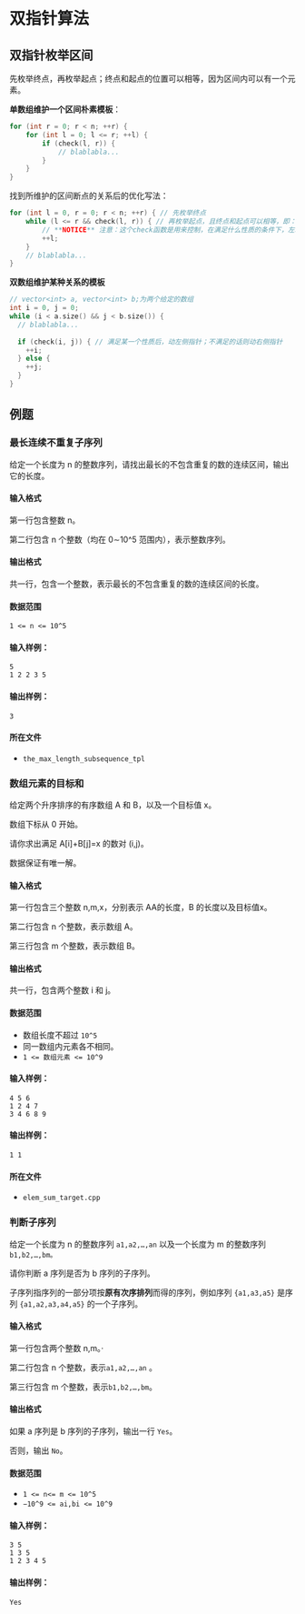 # 双指针算法

## 双指针枚举区间

先枚举终点，再枚举起点；终点和起点的位置可以相等，因为区间内可以有一个元素。

**单数组维护一个区间朴素模板**：

```cpp
for (int r = 0; r < n; ++r) {
    for (int l = 0; l <= r; ++l) {
        if (check(l, r)) {
            // blablabla...
        }
    }
}
```

找到所维护的区间断点的关系后的优化写法：

```cpp
for (int l = 0, r = 0; r < n; ++r) { // 先枚举终点
    while (l <= r && check(l, r)) { // 再枚举起点，且终点和起点可以相等，即：可以只有一个元素
        // **NOTICE** 注意：这个check函数是用来控制，在满足什么性质的条件下，左端点指针l向前移动。
        ++l;
    }
    // blablabla...
}
```

**双数组维护某种关系的模板**

```cpp
// vector<int> a, vector<int> b;为两个给定的数组
int i = 0, j = 0;
while (i < a.size() && j < b.size()) {
  // blablabla...
  
  if (check(i, j)) { // 满足某一个性质后，动左侧指针；不满足的话则动右侧指针
    ++i;
  } else {
    ++j;
  } 
}
```



## 例题

### 最长连续不重复子序列

给定一个长度为 n 的整数序列，请找出最长的不包含重复的数的连续区间，输出它的长度。

#### 输入格式

第一行包含整数 n。

第二行包含 n 个整数（均在 0∼10^5 范围内），表示整数序列。

#### 输出格式

共一行，包含一个整数，表示最长的不包含重复的数的连续区间的长度。

#### 数据范围

`1 <= n <= 10^5`

#### 输入样例：

```
5
1 2 2 3 5
```

#### 输出样例：

```
3
```

#### 所在文件

* `the_max_length_subsequence_tpl`

### 数组元素的目标和

给定两个升序排序的有序数组 A 和 B，以及一个目标值 x。

数组下标从 0 开始。

请你求出满足 A[i]+B[j]=x 的数对 (i,j)。

数据保证有唯一解。

#### 输入格式

第一行包含三个整数 n,m,x，分别表示 AA的长度，B 的长度以及目标值x。

第二行包含 n 个整数，表示数组 A。

第三行包含 m 个整数，表示数组 B。

#### 输出格式

共一行，包含两个整数 i 和 j。

#### 数据范围

* 数组长度不超过 `10^5`
* 同一数组内元素各不相同。
* `1 <= 数组元素 <= 10^9`

#### 输入样例：

```
4 5 6
1 2 4 7
3 4 6 8 9
```

#### 输出样例：

```
1 1
```

#### 所在文件

* `elem_sum_target.cpp`

### 判断子序列

给定一个长度为 n 的整数序列 `a1,a2,…,an` 以及一个长度为 m 的整数序列 `b1,b2,…,bm。`

请你判断 a 序列是否为 b 序列的子序列。

子序列指序列的一部分项按**原有次序排列**而得的序列，例如序列 `{a1,a3,a5}` 是序列 `{a1,a2,a3,a4,a5}` 的一个子序列。

#### 输入格式

第一行包含两个整数 n,m。·

第二行包含 n 个整数，表示`a1,a2,…,an` 。

第三行包含 m 个整数，表示`b1,b2,…,bm`。

#### 输出格式

如果 a 序列是 b 序列的子序列，输出一行 `Yes`。

否则，输出 `No`。

#### 数据范围

* `1 <= n<= m <= 10^5`
* `−10^9 <= ai,bi <= 10^9`

#### 输入样例：

```
3 5
1 3 5
1 2 3 4 5
```

#### 输出样例：

```
Yes
```
